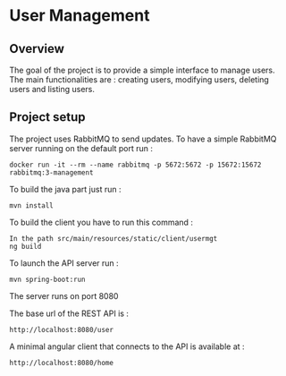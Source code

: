 # User Management
## Overview

The goal of the project is to provide a simple interface to manage users. 
The main functionalities are : creating users, modifying users, deleting users and listing users.

## Project setup

The project uses RabbitMQ to send updates. To have a simple RabbitMQ server running on the default port run :

```
docker run -it --rm --name rabbitmq -p 5672:5672 -p 15672:15672 rabbitmq:3-management
```

To build the java part just run :

```
mvn install
```

To build the client you have to run this command :

```
In the path src/main/resources/static/client/usermgt
ng build
```

To launch the API server run : 

```
mvn spring-boot:run
```

The server runs on port 8080

The base url of the REST API is :

```
http://localhost:8080/user
```

A minimal angular client that connects to the API is available at :

```
http://localhost:8080/home
```

